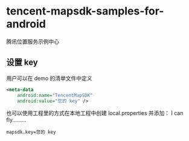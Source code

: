 # tencent-mapsdk-samples-for-android
腾讯位置服务示例中心

## 设置 key
用户可以在 demo 的清单文件中定义

```xml
<meta-data
    android:name="TencentMapSDK"
    android:value="您的 key" />
```

也可以使用工程里的方式在本地工程中创建 local.properties 并添加： 
I can fly.........

```
mapsdk.key=您的 key
```
